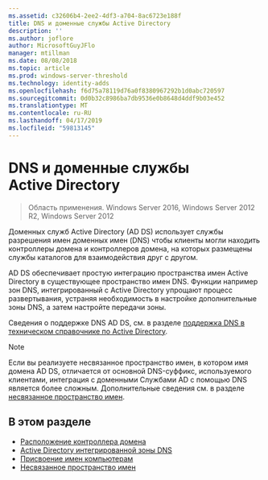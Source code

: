 ```yaml
---
ms.assetid: c32606b4-2ee2-4df3-a704-8ac6723e188f
title: DNS и доменные службы Active Directory
description: ''
ms.author: joflore
author: MicrosoftGuyJFlo
manager: mtillman
ms.date: 08/08/2018
ms.topic: article
ms.prod: windows-server-threshold
ms.technology: identity-adds
ms.openlocfilehash: f6d75a78119d76a0f8380967292b1d0abc720597
ms.sourcegitcommit: 0d0b32c8986ba7db9536e0b8648d4ddf9b03e452
ms.translationtype: MT
ms.contentlocale: ru-RU
ms.lasthandoff: 04/17/2019
ms.locfileid: "59813145"
---
```

# <a name="dns-and-ad-ds"></a>DNS и доменные службы Active Directory

>Область применения. Windows Server 2016, Windows Server 2012 R2, Windows Server 2012

Доменных служб Active Directory (AD DS) использует службы разрешения имен доменных имен (DNS) чтобы клиенты могли находить контроллеры домена и контроллеров домена, на которых размещены службы каталогов для взаимодействия друг с другом.  
  
AD DS обеспечивает простую интеграцию пространства имен Active Directory в существующее пространство имен DNS. Функции например зон DNS, интегрированный с Active Directory упрощают процесс развертывания, устраняя необходимость в настройке дополнительные зоны DNS, а затем настройте передачи зоны.  
  
Сведения о поддержке DNS AD DS, см. в разделе [поддержка DNS в техническом справочнике по Active Directory](https://go.microsoft.com/fwlink/?LinkID=48147).  
  
> [!NOTE]  
> Если вы реализуете несвязанное пространство имен, в котором имя домена AD DS, отличается от основной DNS-суффикс, используемого клиентами, интеграция с доменными Службами AD с помощью DNS является более сложным. Дополнительные сведения см. в разделе [несвязанное пространство имен](../../ad-ds/plan/../../ad-ds/plan/Disjoint-Namespace.md).  
  
## <a name="in-this-section"></a>В этом разделе  
  
- [Расположение контроллера домена](../../ad-ds/plan/Domain-Controller-Location.md)  
- [Active Directory интегрированной зоны DNS](../../ad-ds/plan/Active-Directory-Integrated-DNS-Zones.md)  
- [Присвоение имен компьютерам](../../ad-ds/plan/Computer-Naming.md)  
- [Несвязанное пространство имен](../../ad-ds/plan/../../ad-ds/plan/Disjoint-Namespace.md)  
